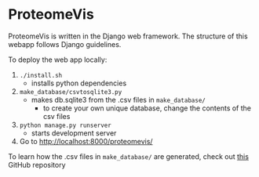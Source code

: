# ProteomeVis

ProteomeVis is written in the Django web framework. The structure of this webapp follows Django guidelines.

To deploy the web app locally:

1. `./install.sh`
	* installs python dependencies
2. `make_database/csvtosqlite3.py`
	* makes db.sqlite3 from the .csv files in `make_database/`
		* to create your own unique database, change the contents of the csv files
3. `python manage.py runserver`
	* starts development server
4. Go to [http://localhost:8000/proteomevis/](http://localhost:8000/proteomevis/)

To learn how the .csv files in `make_database/` are generated, check out [this](https://github.com/rrazban/proteomevis_scripts) GitHub repository
